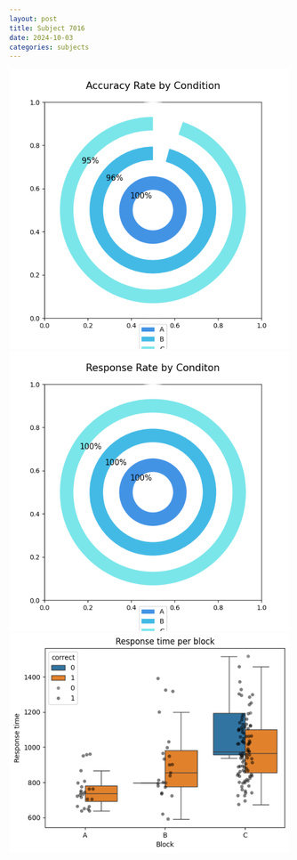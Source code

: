 ```yaml
---
layout: post
title: Subject 7016
date: 2024-10-03
categories: subjects
---
```


![](data/7016/run-2/7016_accuracy_rate.png)
![](data/7016/run-2/7016_response_rate.png)
![](data/7016/run-2/7016_rt.png)
